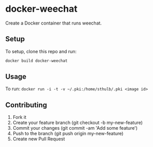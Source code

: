 # docker-weechat

Create a Docker container that runs weechat. 


## Setup

To setup, clone this repo and run: 
```sh
docker build docker-weechat
```


## Usage

To run: `docker run -i -t -v ~/.pki:/home/sthulb/.pki <image id>`


## Contributing

1. Fork it
1. Create your feature branch (git checkout -b my-new-feature)
1. Commit your changes (git commit -am 'Add some feature')
1. Push to the branch (git push origin my-new-feature)
1. Create new Pull Request
